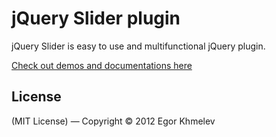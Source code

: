# jQuery Slider plugin

jQuery Slider is easy to use and multifunctional jQuery plugin.

[Check out demos and documentations here](http://hmelyoff.github.com/jslider/)

## License

(MIT License) — Copyright &copy; 2012 Egor Khmelev